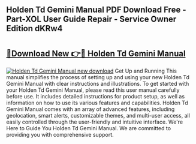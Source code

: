 ## Holden Td Gemini Manual PDF Download Free - Part-XOL User Guide Repair - Service Owner Edition dKRw4

# <h2><a href="http://bc83198.oget.top/?id=Holden+Td+Gemini+Manual">🔗Download New 👉🔴 Holden Td Gemini Manual</a></h2>

[![Holden Td Gemini Manual new download](https://i.imgur.com/5g1atiW.png)](http://bc83198.oget.top/?id=Holden+Td+Gemini+Manual)
Get Up and Running This manual simplifies the process of setting up and using your new Holden Td Gemini Manual with clear instructions and illustrations. To get started with your Holden Td Gemini Manual, please read this user manual carefully before use. It includes detailed instructions for product setup, as well as information on how to use its various features and capabilities. Holden Td Gemini Manual comes with an array of advanced features, including geolocation, smart alerts, customizable themes, and multi-user access, all easily controlled through the user-friendly and intuitive interface. We're Here to Guide You Holden Td Gemini Manual. We are committed to providing you with comprehensive support.
